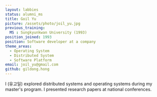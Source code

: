 ```yaml
---
layout: labbies
status: alumni_ms
title: Goil Yu
picture: /assets/photo/joil_yu.jpg
previous_training:
  MS : Sungkyunkwan University (1993)
position_joined: 1993
position: Software developer at a company
theme_areas:
  - Operating System
  - Distributed System
  - Software Platform
email: joil_yu@gmail.com
github: gildong.hong
---
```


I (유고일) explored distributed systems and operating systems during my master's program. I presented research papers at national conferences.